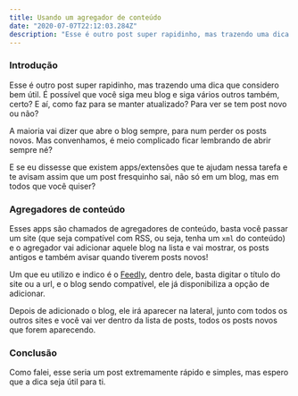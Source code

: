```yaml
---
title: Usando um agregador de conteúdo
date: "2020-07-07T22:12:03.284Z"
description: "Esse é outro post super rapidinho, mas trazendo uma dica que considero bem útil. É possível que você siga meu blog e siga vários outros também, certo? E aí, como faz para se manter atualizado? Para ver se tem post novo ou não?"
---
```


### Introdução

Esse é outro post super rapidinho, mas trazendo uma dica que considero bem útil. É possível que você siga meu blog e siga vários outros também, certo? E aí, como faz para se manter atualizado? Para ver se tem post novo ou não?

A maioria vai dizer que abre o blog sempre, para num perder os posts novos. Mas convenhamos, é meio complicado ficar lembrando de abrir sempre né?

E se eu dissesse que existem apps/extensões que te ajudam nessa tarefa e te avisam assim que um post fresquinho sai, não só em um blog, mas em todos que você quiser?

### Agregadores de conteúdo

Esses apps são chamados de agregadores de conteúdo, basta você passar um site (que seja compatível com RSS, ou seja, tenha um `xml` do conteúdo) e o agregador vai adicionar aquele blog na lista e vai mostrar, os posts antigos e também avisar quando tiverem posts novos!

Um que eu utilizo e indico é o [Feedly](https://feedly.com/), dentro dele, basta digitar o título do site ou a url, e o blog sendo compatível, ele já disponibiliza a opção de adicionar.

Depois de adicionado o blog, ele irá aparecer na lateral, junto com todos os outros sites e você vai ver dentro da lista de posts, todos os posts novos que forem aparecendo.

### Conclusão

Como falei, esse seria um post extremamente rápido e simples, mas espero que a dica seja útil para ti.